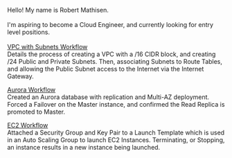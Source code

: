Hello! My name is Robert Mathisen. \
\
I'm aspiring to become a Cloud Engineer, and currently looking for entry level positions. <br/>
\
[VPC with Subnets Workflow](https://github.com/rmathisen-aws/Create_a_VPC_with_Public_and_Private_Subnets) \
Details the process of creating a VPC with a /16 CIDR block, and creating /24 Public and Private Subnets. Then, associating Subnets to Route Tables, and allowing the Public Subnet access to the Internet via the Internet Gateway.

[Aurora Workflow](https://github.com/rmathisen-aws/Create_an_Aurora_db_with_Replication_and_Multi-AZ_deployment) \
Created an Aurora database with replication and Multi-AZ deployment. Forced a Failover on the Master instance, and confirmed the Read Replica is promoted to Master.

[EC2 Workflow](https://github.com/rmathisen-aws/Launch_EC2_Instances_in_Auto_Scaling_Groups_using_Launch_Templates) \
Attached a Security Group and Key Pair to a Launch Template which is used in an Auto Scaling Group to launch EC2 Instances. Terminating, or Stopping, an instance results in a new instance being launched.

